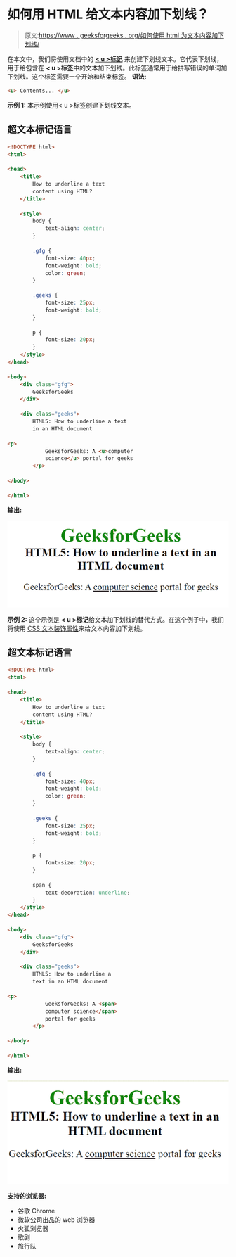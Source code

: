 # 如何用 HTML 给文本内容加下划线？

> 原文:[https://www . geeksforgeeks . org/如何使用 html 为文本内容加下划线/](https://www.geeksforgeeks.org/how-to-underline-a-text-content-using-html/)

在本文中，我们将使用文档中的 [**< u >标记**](https://www.geeksforgeeks.org/html-u-tag/) 来创建下划线文本。它代表下划线，用于给包含在 **< u >标签**中的文本加下划线。此标签通常用于给拼写错误的单词加下划线。这个标签需要一个开始和结束标签。
**语法:**

```html
<u> Contents... </u>
```

**示例 1:** 本示例使用< u >标签创建下划线文本。

## 超文本标记语言

```html
<!DOCTYPE html>
<html>

<head>
    <title>
        How to underline a text
        content using HTML?
    </title>

    <style>
        body {
            text-align: center;
        }

        .gfg {
            font-size: 40px;
            font-weight: bold;
            color: green;
        }

        .geeks {
            font-size: 25px;
            font-weight: bold;
        }

        p {
            font-size: 20px;
        }
    </style>
</head>

<body>
    <div class="gfg">
        GeeksforGeeks
    </div>

    <div class="geeks">
        HTML5: How to underline a text
        in an HTML document

<p>
            GeeksforGeeks: A <u>computer
            science</u> portal for geeks
        </p>

</body>

</html>
```

**输出:**

![](img/4a816f7f19d197e7ffc6a5caf93763ae.png)

**示例 2:** 这个示例是 **< u >标记**给文本加下划线的替代方式。在这个例子中，我们将使用 [CSS 文本装饰属性](https://www.geeksforgeeks.org/css-text-decoration-property/)来给文本内容加下划线。

## 超文本标记语言

```html
<!DOCTYPE html>
<html>

<head>
    <title>
        How to underline a text
        content using HTML?
    </title>

    <style>
        body {
            text-align: center;
        }

        .gfg {
            font-size: 40px;
            font-weight: bold;
            color: green;
        }

        .geeks {
            font-size: 25px;
            font-weight: bold;
        }

        p {
            font-size: 20px;
        }

        span {
            text-decoration: underline;
        }
    </style>
</head>

<body>
    <div class="gfg">
        GeeksforGeeks
    </div>

    <div class="geeks">
        HTML5: How to underline a
        text in an HTML document

<p>
            GeeksforGeeks: A <span>
            computer science</span>
            portal for geeks
        </p>

</body>

</html>
```

**输出:**

![](img/e5dc3fd37a898aebe5e1adb1da109dc3.png)

**支持的浏览器:**

*   谷歌 Chrome
*   微软公司出品的 web 浏览器
*   火狐浏览器
*   歌剧
*   旅行队